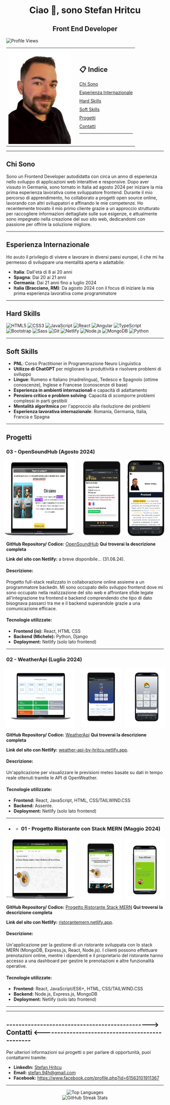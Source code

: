 <h1 align="center">Ciao 👋, sono Stefan Hritcu</h1>
<h2 align="center">Front End Developer</h2>

<img src="https://komarev.com/ghpvc/?username=stefanhritcu&label=Profile%20Views&color=blue&style=flat" alt="Profile Views" width="200" height="50">



<p align="center"></p>
<table align="center">
  <tr>
    <td>
      <section>
        <!-- Diminuisce la larghezza dell'immagine -->
        <img width="200px" height="auto" src="githubImage.png" alt="Front End Developer">
      </section>
    </td>
    <td style="padding-left: 20px;">
      <h2>📋 Indice</h2>
      <!-- Utilizza una lista non ordinata per i link -->
      <ul style="list-style-type: none; padding: 0; margin: 0;">
        <!-- Applica stili inline per migliorare l'aspetto dei link -->
        <li style="margin-bottom: 10px;">
          <a href="#chi-sono">Chi Sono</a>
        </li>
        <li style="margin-bottom: 10px;">
          <a href="#esperienza-internazionale">Esperienza Internazionale</a>
        </li>
        <li style="margin-bottom: 10px;">
          <a href="#hard-skills">Hard Skills</a>
        </li>
        <li style="margin-bottom: 10px;">
          <a href="#soft-skills">Soft Skills</a>
        </li>
        <li style="margin-bottom: 10px;">
          <a href="#progetti">Progetti</a>
        </li>
        <li style="margin-bottom: 10px;">
          <a href="#contatti">Contatti</a>
        </li>
      </ul>
      <hr>
    </td>
  </tr>
</table>

---

## Chi Sono

Sono un Frontend Developer autodidatta con circa un anno di esperienza nello sviluppo di applicazioni web interattive e responsive. Dopo aver vissuto in Germania, sono tornato in Italia ad agosto 2024 per iniziare la mia prima esperienza lavorativa come sviluppatore frontend. Durante il mio percorso di apprendimento, ho collaborato a progetti open source online, lavorando con altri sviluppatori e affinando le mie competenze. Ho recentemente trovato il mio primo cliente grazie a un approccio strutturato per raccogliere informazioni dettagliate sulle sue esigenze, e attualmente sono impegnato nella creazione del suo sito web, dedicandomi con passione per offrire la soluzione migliore.

---

## Esperienza Internazionale

Ho avuto il privilegio di vivere e lavorare in diversi paesi europei, il che mi ha permesso di sviluppare una mentalità aperta e adattabile:

- **Italia**: Dall'età di 8 ai 20 anni
- **Spagna**: Dai 20 ai 21 anni
- **Germania**: Dai 21 anni fino a luglio 2024
- **Italia (Bracciano, RM)**: Da agosto 2024 con il focus di iniziare la mia prima esperienza lavorativa come programmatore

---

## Hard Skills

<p align="left">
  <img src="https://cdn.jsdelivr.net/gh/devicons/devicon/icons/html5/html5-original.svg" alt="HTML5" height="40" width="40"/>
  <img src="https://cdn.jsdelivr.net/gh/devicons/devicon/icons/css3/css3-original.svg" alt="CSS3" height="40" width="40"/>
  <img src="https://cdn.jsdelivr.net/gh/devicons/devicon/icons/javascript/javascript-original.svg" alt="JavaScript" height="40" width="40"/>
  <img src="https://cdn.jsdelivr.net/gh/devicons/devicon/icons/react/react-original.svg" alt="React" height="40" width="40"/>
  <img src="https://cdn.jsdelivr.net/gh/devicons/devicon/icons/angularjs/angularjs-original.svg" alt="Angular" height="40" width="40"/>
  <img src="https://cdn.jsdelivr.net/gh/devicons/devicon/icons/typescript/typescript-original.svg" alt="TypeScript" height="40" width="40"/>
  <img src="https://cdn.jsdelivr.net/gh/devicons/devicon/icons/bootstrap/bootstrap-original.svg" alt="Bootstrap" height="40" width="40"/>
  <img src="https://cdn.jsdelivr.net/gh/devicons/devicon/icons/sass/sass-original.svg" alt="Sass" height="40" width="40"/>
  <img src="https://cdn.jsdelivr.net/gh/devicons/devicon/icons/git/git-original.svg" alt="Git" height="40" width="40"/>
  <img src="https://cdn.jsdelivr.net/gh/devicons/devicon/icons/netlify/netlify-original.svg" alt="Netlify" height="40" width="40"/>
  <img src="https://cdn.jsdelivr.net/gh/devicons/devicon/icons/nodejs/nodejs-original.svg" alt="Node.js" height="40" width="40"/>
  <img src="https://cdn.jsdelivr.net/gh/devicons/devicon/icons/mongodb/mongodb-original.svg" alt="MongoDB" height="40" width="40"/>
  <img src="https://cdn.jsdelivr.net/gh/devicons/devicon/icons/python/python-original.svg" alt="Python" height="40" width="40"/>
</p>

---

## Soft Skills

- **PNL**: Corso Practitioner in Programmazione Neuro Linguistica
- **Utilizzo di ChatGPT** per migliorare la produttività e risolvere problemi di sviluppo
- **Lingue**: Rumeno e Italiano (madrelingua), Tedesco e Spagnolo (ottime conoscenze), Inglese e Francese (conoscenze di base)
- **Esperienza in ambienti internazionali** e capacità di adattamento
- **Pensiero critico e problem solving**: Capacità di scomporre problemi complessi in parti gestibili
- **Mentalità algoritmica** per l'approccio alla risoluzione dei problemi
- **Esperienza lavorativa internazionale**: Romania, Germania, Italia, Francia e Spagna

---

## Progetti

### 03 - **OpenSoundHub** (Agosto 2024)

<div style="display: flex; justify-content: center;">
  <img src="soundPC.png" alt="Demo Progetto OpenSoundHub" style="width: 45%; margin-right: 10px;">
  <img src="soundTablet.png" alt="Demo Progetto OpenSoundHub" style="width: 26%; margin-left: 10px;">
  <img src="soundSmart.png" alt="Demo Progetto OpenSoundHub" style="width: 26%; margin-left: 10px;">
</div>

**GitHub Repository/ Codice:** [OpenSoundHub](https://github.com/StefanHritcu/OpenSoundHub-Collaborative-Full-Stack-Audio-Processing-Platform) **Qui troverai la descrizione completa**

**Link del sito con Netlify:** a breve disponibile... (31.08.24).

#### Descrizione:
Progetto full-stack realizzato in collaborazione online assieme a un programmatore backedn. Mi sono occupato dello sviluppo frontend dove mi sono occupato nella realizzazione del sito web e affrontare sfide legate all'integrazione tra frontend e backend comprendendo che tipo di dato bisognava passarci tra me e il backend superandole grazie a una comunicazione efficace.

#### Tecnologie utilizzate:

- **Frontend (io):** React, HTML CSS
- **Backend (Michele):** Python, Django
- **Deployment:** Netlify (solo lato frontend)

<hr/>

### 02 - **WeatherApi** (Luglio 2024)

<div style="display: flex; justify-content: center;">
  <img src="weatherLaptop.png" alt="Demo Progetto WeatherApi" style="width: 45%; margin-right: 10px;">
  <img src="weatherTablet.png" alt="Demo Progetto WeatherApi" style="width: 26%; margin-left: 10px;">
  <img src="weatherMobile.png" alt="Demo Progetto WeatherApi" style="width: 26%; margin-left: 10px;">
</div>

**GitHub Repository/ Codice:** [WeatherApi](https://github.com/StefanHritcu/WeatherApi) **Qui troverai la descrizione completa**

**Link del sito con Netlify:** [weather-api-by-hritcu.netlify.app](https://weather-api-by-hritcu.netlify.app/).

#### Descrizione:
Un'applicazione per visualizzare le previsioni meteo basate su dati in tempo reale ottenuti tramite le API di OpenWeather.

#### Tecnologie utilizzate:

- **Frontend:** React, JavaScript, HTML, CSS/TAILWIND.CSS
- **Backend:** Assente.
- **Deployment:** Netlify (solo lato frontend)

<hr/>

- - ### 01 - Progetto Ristorante con Stack MERN  (Maggio 2024)

<div style="display: flex; justify-content: center;">
  <img src="mernImg.png" alt="Demo Progetto Ristorante" style="width: 45%; margin-right: 10px;">
  <img src="tabletMERN.png" alt="Demo Progetto Ristorante" style="width: 26%; margin-left: 10px;">
  <img src="ristoranteMibile.png" alt="Demo Progetto Ristorante" style="width: 26%; margin-left: 10px;">
</div>

**GitHub Repository/ Codice:** [Progetto Ristorante Stack MERN](https://github.com/StefanHritcu/Progetto-Ristorante-Stack-MERN) **Qui troverai la descrizione completa**

**Link del sito con Netlify:** [ristorantemern.netlify.app](https://main--ristorantemern.netlify.app/).

#### Descrizione:
Un'applicazione per la gestione di un ristorante sviluppata con lo stack MERN (MongoDB, Express.js, React, Node.js). I clienti possono effettuare prenotazioni online, mentre i dipendenti e il proprietario del ristorante hanno accesso a una dashboard per gestire le prenotazioni e altre funzionalità operative.

#### Tecnologie utilizzate:

- **Frontend:** React, JavaScript/ES6+, HTML, CSS/TAILWIND.CSS
- **Backend:** Node.js, Express.js, MongoDB
- **Deployment:** Netlify (solo lato frontend)

<hr/>

---

## -----------------------------------------------> Contatti <-----------------------------------------------

Per ulteriori informazioni sui progetti o per parlare di opportunità, puoi contattarmi tramite:

- **LinkedIn:** [Stefan Hritcu](https://www.linkedin.com/in/stefan-hritcu-93b67028a/)
- **Email:** [stefan.94h@gmail.com](mailto:stefano.94h@gmail.com)
- **Facebook:** https://www.facebook.com/profile.php?id=61563101911367

<hr/>

<div align="center">
  <img src="https://github-readme-stats.vercel.app/api/top-langs/?username=stefanhritcu&layout=compact" alt="Top Languages" />
</div>

<div align="center">
  <img src="https://streak-stats.demolab.com/?user=stefanhritcu" alt="GitHub Streak Stats" />
</div>
